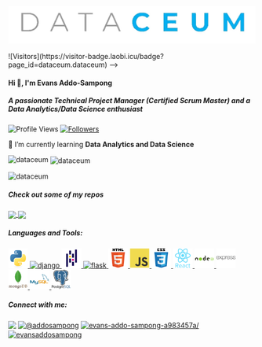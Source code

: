 ![Evans banner image](/img/dataceum_copy.jpg)

<!-->

![Visitors](https://visitor-badge.laobi.icu/badge?page_id=dataceum.dataceum)
-->

#### Hi 👋, I'm Evans Addo-Sampong

##### A passionate Technical Project Manager (Certified Scrum Master) and a Data Analytics/Data Science enthusiast

![Profile Views](https://komarev.com/ghpvc/?username=dataceum&label=Profile%20views&color=0e75b6&style=flat) [![Followers](https://img.shields.io/github/followers/dataceum?label=follow&style=social)](https://github.com/dataceum?tab=followers)

🌱 I’m currently learning **Data Analytics and Data Science**

<p><img align="left" src="https://github-readme-stats.vercel.app/api/top-langs?username=dataceum&show_icons=true&locale=en&layout=default" alt="dataceum" /></p>

<p>&nbsp;<img align="center" src="https://github-readme-stats.vercel.app/api?username=dataceum&count_private=false&theme=algolia&show_icons=true&custom_title=My%20Stats" alt="dataceum" /></p>

<p><img align="center" src="https://github-readme-streak-stats.herokuapp.com/?user=dataceum&" alt="dataceum" /></p>

##### Check out some of my repos

<a href="https://github.com/dataceum/tmdb">
<img align="center" src="https://github-readme-stats.vercel.app/api/pin/?username=dataceum&repo=tmdb" />
</a>
<a href="https://github.com/dataceum/wrd">
<img align="center" src="https://github-readme-stats.vercel.app/api/pin/?username=dataceum&repo=wrd" />
</a>

##### Languages and Tools:

<p align="left"><a href="https://www.python.org" target="_blank" rel="noreferrer"> <img src="https://raw.githubusercontent.com/devicons/devicon/master/icons/python/python-original.svg" alt="python" width="40" height="40"/> </a>  <a href="https://www.djangoproject.com/" target="_blank" rel="noreferrer"> <img src="https://cdn.worldvectorlogo.com/logos/django.svg" alt="django" width="40" height="40"/> </a>  <a href="https://pandas.pydata.org/" target="_blank" rel="noreferrer"> <img src="https://raw.githubusercontent.com/devicons/devicon/2ae2a900d2f041da66e950e4d48052658d850630/icons/pandas/pandas-original.svg" alt="pandas" width="40" height="40"/> </a> <a href="https://flask.palletsprojects.com/" target="_blank" rel="noreferrer"> <img src="https://www.vectorlogo.zone/logos/pocoo_flask/pocoo_flask-icon.svg" alt="flask" width="40" height="40"/> </a> <a href="https://www.w3.org/html/" target="_blank" rel="noreferrer"> <img src="https://raw.githubusercontent.com/devicons/devicon/master/icons/html5/html5-original-wordmark.svg" alt="html5" width="40" height="40"/> </a> <a href="https://developer.mozilla.org/en-US/docs/Web/JavaScript" target="_blank" rel="noreferrer"> <img src="https://raw.githubusercontent.com/devicons/devicon/master/icons/javascript/javascript-original.svg" alt="javascript" width="40" height="40"/> </a> <a href="https://www.w3schools.com/css/" target="_blank" rel="noreferrer"> <img src="https://raw.githubusercontent.com/devicons/devicon/master/icons/css3/css3-original-wordmark.svg" alt="css3" width="40" height="40"/> </a><a href="https://reactjs.org/" target="_blank" rel="noreferrer"> <img src="https://raw.githubusercontent.com/devicons/devicon/master/icons/react/react-original-wordmark.svg" alt="react" width="40" height="40"/> </a> <a href="https://nodejs.org" target="_blank" rel="noreferrer"> <img src="https://raw.githubusercontent.com/devicons/devicon/master/icons/nodejs/nodejs-original-wordmark.svg" alt="nodejs" width="40" height="40"/> </a><a href="https://expressjs.com" target="_blank" rel="noreferrer"> <img src="https://raw.githubusercontent.com/devicons/devicon/master/icons/express/express-original-wordmark.svg" alt="express" width="40" height="40"/> </a> <a href="https://www.mongodb.com/" target="_blank" rel="noreferrer"> <img src="https://raw.githubusercontent.com/devicons/devicon/master/icons/mongodb/mongodb-original-wordmark.svg" alt="mongodb" width="40" height="40"/> </a> <a href="https://www.mysql.com/" target="_blank" rel="noreferrer"> <img src="https://raw.githubusercontent.com/devicons/devicon/master/icons/mysql/mysql-original-wordmark.svg" alt="mysql" width="40" height="40"/> </a> <a href="https://www.postgresql.org" target="_blank" rel="noreferrer"> <img src="https://raw.githubusercontent.com/devicons/devicon/master/icons/postgresql/postgresql-original-wordmark.svg" alt="postgresql" width="40" height="40"/> </a> </p>

##### Connect with me:

<p align="left">
<a href="mailto:evans@dtaceum.com)" target="blank"><img align="center" src="https://img.shields.io/badge/Email-red?style=for-the-badge&logo=protonmail&logoColor=white"/></a>
<a href="https://twitter.com/@addosampong" target="blank"><img align="center" src="https://raw.githubusercontent.com/rahuldkjain/github-profile-readme-generator/master/src/images/icons/Social/twitter.svg" alt="@addosampong" height="30" width="40" /></a>
<a href="https://linkedin.com/in/evans-addo-sampong-a983457a/" target="blank"><img align="center" src="https://raw.githubusercontent.com/rahuldkjain/github-profile-readme-generator/master/src/images/icons/Social/linked-in-alt.svg" alt="evans-addo-sampong-a983457a/" height="30" width="40" /></a>
<a href="https://kaggle.com/evansaddosampong" target="blank"><img align="center" src="https://raw.githubusercontent.com/rahuldkjain/github-profile-readme-generator/master/src/images/icons/Social/kaggle.svg" alt="evansaddosampong" height="30" width="40" /></a>
</p>
